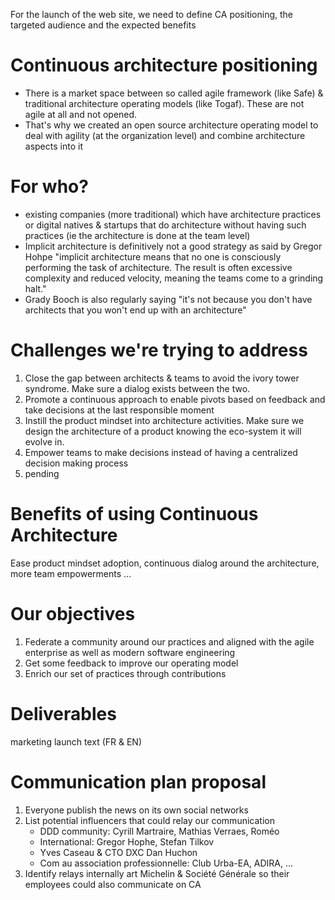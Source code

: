 For the launch of the web site, we need to define CA positioning, the targeted audience and the expected benefits

# Continuous architecture positioning

* There is a market space between so called agile framework (like Safe) & traditional architecture operating models (like Togaf). These are not agile at all and not opened. 
* That's why we created an open source architecture operating model to deal with agility (at the organization level) and combine architecture aspects into it

# For who?

* existing companies (more traditional) which have architecture practices or digital natives & startups that do architecture without having such practices (ie the architecture is done at the team level)
* Implicit architecture is definitively not a good strategy as said by Gregor Hohpe "implicit architecture means that no one is consciously performing the task of architecture. The result is often excessive complexity and reduced velocity, meaning the teams come to a grinding halt."
* Grady Booch is also regularly saying "it's not because you don't have architects that you won't end up with an architecture"

# Challenges we're trying to address

1. Close the gap between architects & teams to avoid the ivory tower syndrome. Make sure a dialog exists between the two.
2. Promote a continuous approach to enable pivots based on feedback and take decisions at the last responsible moment
3. Instill the product mindset into architecture activities. Make sure we design the architecture of a product knowing the eco-system it will evolve in.
4. Empower teams to make decisions instead of having a centralized decision making process
5. pending

# Benefits of using Continuous Architecture

Ease product mindset adoption, continuous dialog around the architecture, more team empowerments ...

# Our objectives

1. Federate a community around our practices and aligned with the agile enterprise as well as modern software engineering
2. Get some feedback to improve our operating model
3. Enrich our set of practices through contributions
# Deliverables

marketing launch text (FR & EN)

# Communication plan proposal
	
1. Everyone publish the news on its own social networks
2. List potential influencers that could relay our communication
    * DDD community: Cyrill Martraire, Mathias Verraes, Roméo
    * International: Gregor Hophe, Stefan Tilkov
    * Yves Caseau & CTO DXC Dan Huchon
    * Com au association professionnelle: Club Urba-EA, ADIRA, ...
3. Identify relays internally art Michelin & Société Générale so their employees could also communicate on CA

